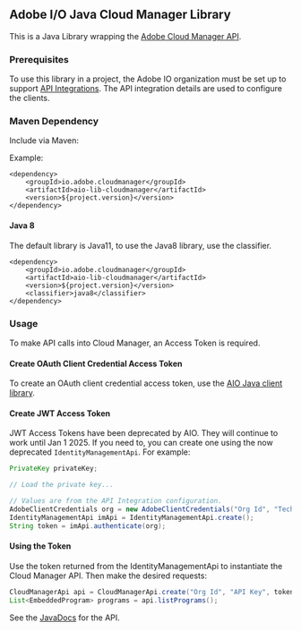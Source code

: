 ## Adobe I/O Java Cloud Manager Library

This is a Java Library wrapping the [Adobe Cloud Manager API](https://www.adobe.io/apis/experiencecloud/cloud-manager/docs.html).


### Prerequisites

To use this library in a project, the Adobe IO organization must be set up to support [API Integrations](https://www.adobe.io/apis/experiencecloud/cloud-manager/docs.html#!AdobeDocs/cloudmanager-api-docs/master/create-api-integration.md). The API integration details are used to configure the clients.

### Maven Dependency

Include via Maven:

Example:
```
<dependency>
    <groupId>io.adobe.cloudmanager</groupId>
    <artifactId>aio-lib-cloudmanager</artifactId>
    <version>${project.version}</version>
</dependency>
```

#### Java 8

The default library is Java11, to use the Java8 library, use the classifier.
```
<dependency>
    <groupId>io.adobe.cloudmanager</groupId>
    <artifactId>aio-lib-cloudmanager</artifactId>
    <version>${project.version}</version>
    <classifier>java8</classifier>
</dependency>
```

### Usage

To make API calls into Cloud Manager, an Access Token is required. 

#### Create OAuth Client Credential Access Token

To create an OAuth client credential access token, use the [AIO Java client library](https://opensource.adobe.com/aio-lib-java).


#### Create JWT Access Token

JWT Access Tokens have been deprecated by AIO. They will continue to work until Jan 1 2025. If you need to, you can create one using the now deprecated `IdentityManagementApi`. For example:

```java
PrivateKey privateKey;

// Load the private key...

// Values are from the API Integration configuration.
AdobeClientCredentials org = new AdobeClientCredentials("Org Id", "Technical Account Id", "API Key", "Client Secret", privateKey);
IdentityManagementApi imApi = IdentityManagementApi.create();
String token = imApi.authenticate(org);
```

#### Using the Token
Use the token returned from the IdentityManagementApi to instantiate the Cloud Manager API. Then make the desired requests:

```java
CloudManagerApi api = CloudManagerApi.create("Org Id", "API Key", token);
List<EmbeddedProgram> programs = api.listPrograms();
```

See the [JavaDocs](https://opensource.adobe.com/aio-lib-java-cloudmanager/apidocs/) for the API.
